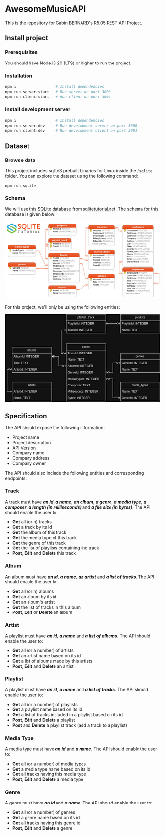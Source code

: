 # AwesomeMusicAPI

This is the repository for Gabin BERNARD's R5.05 REST API Project.

## Install project

### Prerequisites

You should have NodeJS 20 (LTS) or higher to run the project.

### Installation

```bash
npm i                  # Install dependencies
npm run server:start   # Run server on port 3000
npm run client:start   # Run client on port 3001
```

### Install development server

```bash
npm i                  # Install dependencies
npm run server:dev     # Run development server on port 3000
npm run client:dev     # Run development client on port 3001
```

## Dataset

### Browse data

This project includes sqlite3 prebuilt binaries for Linux inside the `/sqlite` folder. You can explore the dataset using the following command:

```bash
npm run sqlite
```

### Schema

We will use [this SQLite database](https://www.sqlitetutorial.net/sqlite-sample-database/) from [sqlitetutorial.net](https://www.sqlitetutorial.net/). The schema for this database is given below:

![db_schema_default.jpg](db_schema_default.jpg)

For this project, we'll only be using the following entities:

![db_schema_project.png](db_schema_project.png)

## Specification

The API should expose the following information:
- Project name
- Project description
- API Version
- Company name
- Company address
- Company owner

The API should also include the following entities and corresponding endpoints:

### Track

A track must have ***an id***, ***a name***, ***an album***, ***a genre***, ***a media type***, ***a composer***, ***a length (in milliseconds)*** and ***a file size (in bytes)***. The API should enable the user to:
- **Get** all (or n) tracks
- **Get** a track by its id
- **Get** the album of this track
- **Get** the media type of this track
- **Get** the genre of this track
- **Get** the list of playlists containing the track
- **Post**, **Edit** and **Delete** this track

### Album

An album must have ***an id***, ***a name***, ***an artist*** and ***a list of tracks***. The API should enable the user to:
- **Get** all (or n) albums
- **Get** an album by its id
- **Get** an album's artist
- **Get** the list of tracks in this album
- **Post**, **Edit** or **Delete** an album

### Artist

A playlist must have ***an id***, ***a name*** and ***a list of albums***. The API should enable the user to:
- **Get** all (or a number) of artists
- **Get** an artist name based on its id
- **Get** a list of albums made by this artists
- **Post**, **Edit** and **Delete** an artist

### Playlist

A playlist must have ***an id***, ***a name*** and ***a list of tracks***. The API should enable the user to:
- **Get** all (or a number) of playlists
- **Get** a playlist name based on its id
- **Get** a list of tracks included in a playlist based on its id
- **Post**, **Edit** and **Delete** a playlist
- **Post** and **Delete** a playlist track (add a track to a playlist)

### Media Type

A media type must have ***an id*** and ***a name***. The API should enable the user to:
- **Get** all (or a number) of media types
- **Get** a media type name based on its id
- **Get** all tracks having this media type
- **Post**, **Edit** and **Delete** a media type

### Genre

A genre must have ***an id*** and ***a name***. The API should enable the user to:
- **Get** all (or a number) of genres
- **Get** a genre name based on its id
- **Get** all tracks having this genre id
- **Post**, **Edit** and **Delete** a genre